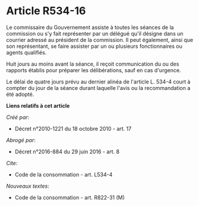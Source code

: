 # Article R534-16

Le commissaire du Gouvernement assiste à toutes les séances de la commission ou s'y fait représenter par un délégué qu'il
désigne dans un courrier adressé au président de la commission. Il peut également, ainsi que son représentant, se faire
assister par un ou plusieurs fonctionnaires ou agents qualifiés. 

Huit jours au moins avant la séance, il reçoit communication du ou des rapports établis pour préparer les délibérations, sauf
en cas d'urgence. 

Le délai de quatre jours prévu au dernier alinéa de l'article L. 534-4 court à compter du jour de la séance durant laquelle
l'avis ou la recommandation a été adopté.

**Liens relatifs à cet article**

_Créé par_:

  - Décret n°2010-1221 du 18 octobre 2010 - art. 17

_Abrogé par_:

  - Décret n°2016-884 du 29 juin 2016 - art. 8

_Cite_:

  - Code de la consommation - art. L534-4

_Nouveaux textes_:

  - Code de la consommation - art. R822-31 (M)
